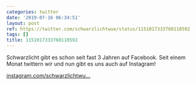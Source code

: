 ```yaml
---
categories: twitter
date: '2019-07-16 06:34:51'
layout: post
ref: https://twitter.com/schwarzlichtwue/status/1151017333760110592
tags: []
title: 1151017333760110592
---
```

Schwarzlicht gibt es schon seit fast 3 Jahren auf Facebook. Seit einem Monat twittern wir und nun gibt es uns auch auf Instagram!

[instagram.com/schwarzlichtwu…](https://instagram.com/schwarzlichtwuerzburg) 